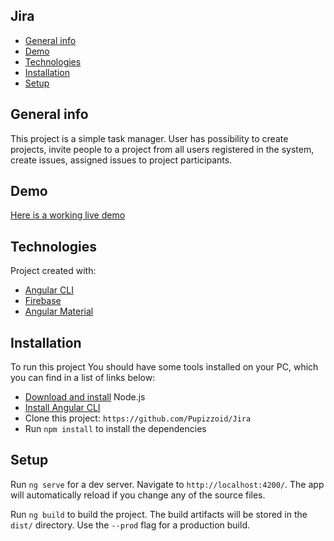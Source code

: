 ## Jira
* [General info](#general-info)
* [Demo](#demo)
* [Technologies](#technologies)
* [Installation](#installation)
* [Setup](#setup)

## General info

This project is a simple task manager. User has possibility to create projects, invite people to a project from all users registered in the system, create issues, assigned issues to project participants.

## Demo

[Here is a working live demo](https://jira-9223e.web.app/login)
## Technologies

Project created with: 
* [Angular CLI](https://angular.io/cli)
* [Firebase](https://firebase.google.com/)
* [Angular Material](https://material.angular.io/)
## Installation

To run this project You should have some tools installed on your PC, which you can find in a list of links below:
* [Download and install](https://nodejs.org/en/) Node.js
* [Install Angular CLI](https://angular.io/cli)
* Clone this project: `https://github.com/Pupizzoid/Jira`
* Run `npm install` to install the dependencies
## Setup

Run `ng serve` for a dev server. Navigate to `http://localhost:4200/`. The app will automatically reload if you change any of the source files.

Run `ng build` to build the project. The build artifacts will be stored in the `dist/` directory. Use the `--prod` flag for a production build.
